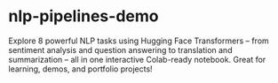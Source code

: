 # nlp-pipelines-demo
Explore 8 powerful NLP tasks using Hugging Face Transformers – from sentiment analysis and question answering to translation and summarization – all in one interactive Colab-ready notebook. Great for learning, demos, and portfolio projects!
